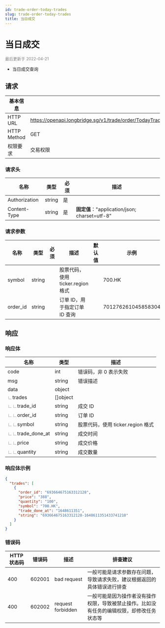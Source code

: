 ```yaml
---
id: trade-order-today-trades
slug: trade-order-today-trades
title: 当日成交
---
```


#  当日成交

<font color='gray' size='2'>最后更新于 2022-04-21</font>

 - 当日成交查询

## 请求

| 基本信息    |                                                          |
| ----------- | -------------------------------------------------------- |
| HTTP URL    | https://openapi.longbridge.sg/v1/trade/order/TodayTrades |
| HTTP Method | GET                                                      |
| 权限要求    | 交易权限                                                 |

### 请求头

| 名称          | 类型   | 必须 | 描述                                          |
| ------------- | ------ | ---- | --------------------------------------------- |
| Authorization | string | 是   |                                               |
| Content-Type  | string | 是   | **固定值**："application/json; charset=utf-8" |

### 请求参数

| 名称     | 类型   | 必须 | 描述                              | 默认值 | 示例               |
| -------- | ------ | ---- | --------------------------------- | ------ | ------------------ |
| symbol   | string |      | 股票代码，使用 ticker.region 格式 |        | 700.HK             |
| order_id | string |      | 订单 ID，用于指定订单 ID 查询     |        | 701276261045858304 |



## 响应

### 响应体

| 名称                                                         | 类型     | 描述                              |
| ------------------------------------------------------------ | -------- | --------------------------------- |
| code                                                         | int      | 错误码，非 0 表示失败             |
| msg                                                          | string   | 错误描述                          |
| data                                                         | object   |                                   |
| <font color="grey">∟</font>trades                            | []object |                                   |
| <font color="grey">∟</font><font color="grey">∟</font>trade_id | string   | 成交 ID                           |
| <font color="grey">∟</font><font color="grey">∟</font>order_id | string   | 订单 ID                           |
| <font color="grey">∟</font><font color="grey">∟</font>symbol | string   | 股票代码，使用 ticker.region 格式 |
| <font color="grey">∟</font><font color="grey">∟</font>trade_done_at | string   | 成交时间                          |
| <font color="grey">∟</font><font color="grey">∟</font>price  | string   | 成交价格                          |
| <font color="grey">∟</font><font color="grey">∟</font>quantity | string   | 成交数量                          |




### 响应体示例

```json
{
  "trades": [
    {
      "order_id": "693664675163312128",
      "price": "388",
      "quantity": "100",
      "symbol": "700.HK",
      "trade_done_at": "1648611351",
      "string": "693664675163312128-1648611351433741210"
    }
  ]
}
```

### 错误码

| HTTP 状态码 | 错误码 | 描述              | 排查建议                                                     |
| ----------- | ------ | ----------------- | ------------------------------------------------------------ |
| 400         | 602001 | bad request       | 一般可能是请求参数存在问题，导致请求失败，建议根据返回的具体错误进行排查 |
| 400         | 602002 | request forbidden | 一般可能是因为操作者没有操作权限，导致被禁止操作。比如没有任务的编辑权限，却修改任务状态等 |
